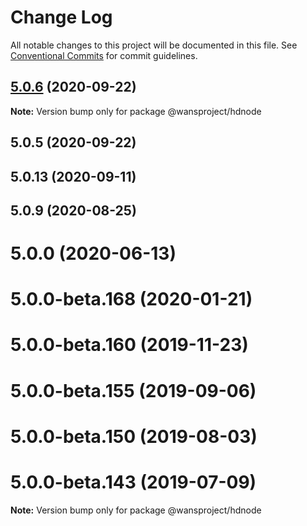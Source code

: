 # Change Log

All notable changes to this project will be documented in this file.
See [Conventional Commits](https://conventionalcommits.org) for commit guidelines.

## [5.0.6](https://github.com/buzhoumountain/ethers-wan-5.js/compare/@wansproject/hdnode@5.0.5...@wansproject/hdnode@5.0.6) (2020-09-22)

**Note:** Version bump only for package @wansproject/hdnode





## 5.0.5 (2020-09-22)



## 5.0.13 (2020-09-11)



## 5.0.9 (2020-08-25)



# 5.0.0 (2020-06-13)



# 5.0.0-beta.168 (2020-01-21)



# 5.0.0-beta.160 (2019-11-23)



# 5.0.0-beta.155 (2019-09-06)



# 5.0.0-beta.150 (2019-08-03)



# 5.0.0-beta.143 (2019-07-09)

**Note:** Version bump only for package @wansproject/hdnode
